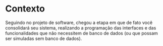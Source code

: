 # Contexto

Seguindo no projeto de software, chegou a etapa em que de fato você consolidará seu sistema, realizando a programação das interfaces e das funcionalidades que não necessitem de banco de dados (ou que possam ser simuladas sem banco de dados).